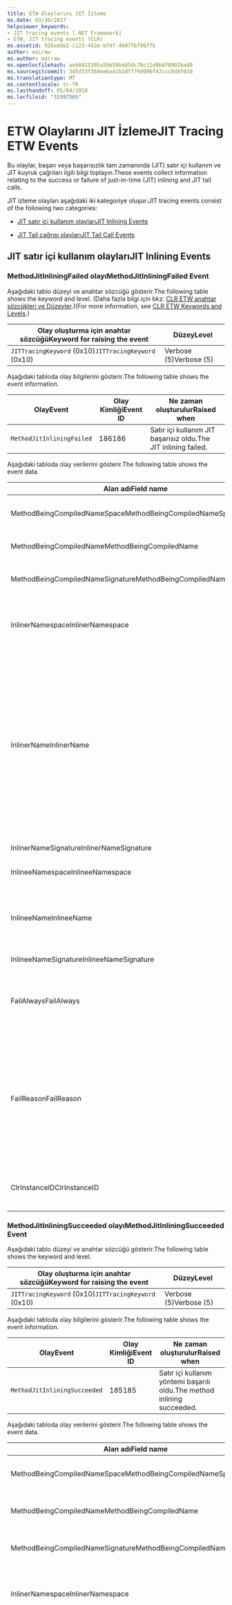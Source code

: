 ```yaml
---
title: ETW Olaylarını JIT İzleme
ms.date: 03/30/2017
helpviewer_keywords:
- JIT tracing events [.NET Framework]
- ETW, JIT tracing events (CLR)
ms.assetid: 926adde2-c123-452e-bf4f-4b977bf06ffb
author: mairaw
ms.author: mairaw
ms.openlocfilehash: aeb0415395a59e59b4d5dc78c11d8b8f0902bad8
ms.sourcegitcommit: 3d5d33f384eeba41b2dff79d096f47ccc8d8f03d
ms.translationtype: MT
ms.contentlocale: tr-TR
ms.lasthandoff: 05/04/2018
ms.locfileid: "33397565"
---
```

# <a name="jit-tracing-etw-events"></a><span data-ttu-id="90436-102">ETW Olaylarını JIT İzleme</span><span class="sxs-lookup"><span data-stu-id="90436-102">JIT Tracing ETW Events</span></span>
<a name="top"></a> <span data-ttu-id="90436-103">Bu olaylar, başarı veya başarısızlık tam zamanında (JIT) satır içi kullanım ve JIT kuyruk çağrıları ilgili bilgi toplayın.</span><span class="sxs-lookup"><span data-stu-id="90436-103">These events collect information relating to the success or failure of just-in-time (JIT) inlining and JIT tail calls.</span></span>  
  
 <span data-ttu-id="90436-104">JIT izleme olayları aşağıdaki iki kategoriye oluşur:</span><span class="sxs-lookup"><span data-stu-id="90436-104">JIT tracing events consist of the following two categories:</span></span>  
  
-   [<span data-ttu-id="90436-105">JIT satır içi kullanım olayları</span><span class="sxs-lookup"><span data-stu-id="90436-105">JIT Inlining Events</span></span>](#jit_inlining_events)  
  
-   [<span data-ttu-id="90436-106">JIT Tail çağrısı olayları</span><span class="sxs-lookup"><span data-stu-id="90436-106">JIT Tail Call Events</span></span>](#jit_tail_call_events)  
  
<a name="jit_inlining_events"></a>   
## <a name="jit-inlining-events"></a><span data-ttu-id="90436-107">JIT satır içi kullanım olayları</span><span class="sxs-lookup"><span data-stu-id="90436-107">JIT Inlining Events</span></span>  
  
### <a name="methodjitinliningfailed-event"></a><span data-ttu-id="90436-108">MethodJitInliningFailed olayı</span><span class="sxs-lookup"><span data-stu-id="90436-108">MethodJitInliningFailed Event</span></span>  
 <span data-ttu-id="90436-109">Aşağıdaki tablo düzeyi ve anahtar sözcüğü gösterir.</span><span class="sxs-lookup"><span data-stu-id="90436-109">The following table shows the keyword and level.</span></span> <span data-ttu-id="90436-110">(Daha fazla bilgi için bkz: [CLR ETW anahtar sözcükleri ve Düzeyler](../../../docs/framework/performance/clr-etw-keywords-and-levels.md).)</span><span class="sxs-lookup"><span data-stu-id="90436-110">(For more information, see [CLR ETW Keywords and Levels](../../../docs/framework/performance/clr-etw-keywords-and-levels.md).)</span></span>  
  
|<span data-ttu-id="90436-111">Olay oluşturma için anahtar sözcüğü</span><span class="sxs-lookup"><span data-stu-id="90436-111">Keyword for raising the event</span></span>|<span data-ttu-id="90436-112">Düzey</span><span class="sxs-lookup"><span data-stu-id="90436-112">Level</span></span>|  
|-----------------------------------|-----------|  
|<span data-ttu-id="90436-113">`JITTracingKeyword` (0x10)</span><span class="sxs-lookup"><span data-stu-id="90436-113">`JITTracingKeyword` (0x10)</span></span>|<span data-ttu-id="90436-114">Verbose (5)</span><span class="sxs-lookup"><span data-stu-id="90436-114">Verbose (5)</span></span>|  
  
 <span data-ttu-id="90436-115">Aşağıdaki tabloda olay bilgilerini gösterir.</span><span class="sxs-lookup"><span data-stu-id="90436-115">The following table shows the event information.</span></span>  
  
|<span data-ttu-id="90436-116">Olay</span><span class="sxs-lookup"><span data-stu-id="90436-116">Event</span></span>|<span data-ttu-id="90436-117">Olay Kimliği</span><span class="sxs-lookup"><span data-stu-id="90436-117">Event ID</span></span>|<span data-ttu-id="90436-118">Ne zaman oluşturulur</span><span class="sxs-lookup"><span data-stu-id="90436-118">Raised when</span></span>|  
|-----------|--------------|-----------------|  
|`MethodJitInliningFailed`|<span data-ttu-id="90436-119">186</span><span class="sxs-lookup"><span data-stu-id="90436-119">186</span></span>|<span data-ttu-id="90436-120">Satır içi kullanım JIT başarısız oldu.</span><span class="sxs-lookup"><span data-stu-id="90436-120">The JIT inlining failed.</span></span>|  
  
 <span data-ttu-id="90436-121">Aşağıdaki tabloda olay verilerini gösterir.</span><span class="sxs-lookup"><span data-stu-id="90436-121">The following table shows the event data.</span></span>  
  
|<span data-ttu-id="90436-122">Alan adı</span><span class="sxs-lookup"><span data-stu-id="90436-122">Field name</span></span>|<span data-ttu-id="90436-123">Veri türü</span><span class="sxs-lookup"><span data-stu-id="90436-123">Data type</span></span>|<span data-ttu-id="90436-124">Açıklama</span><span class="sxs-lookup"><span data-stu-id="90436-124">Description</span></span>|  
|----------------|---------------|-----------------|  
|<span data-ttu-id="90436-125">MethodBeingCompiledNameSpace</span><span class="sxs-lookup"><span data-stu-id="90436-125">MethodBeingCompiledNameSpace</span></span>|<span data-ttu-id="90436-126">Win: UnicodeString</span><span class="sxs-lookup"><span data-stu-id="90436-126">win:UnicodeString</span></span>|<span data-ttu-id="90436-127">Namespace derleniyor yöntemi.</span><span class="sxs-lookup"><span data-stu-id="90436-127">Namespace of the method that is being compiled.</span></span>|  
|<span data-ttu-id="90436-128">MethodBeingCompiledName</span><span class="sxs-lookup"><span data-stu-id="90436-128">MethodBeingCompiledName</span></span>|<span data-ttu-id="90436-129">Win: UnicodeString</span><span class="sxs-lookup"><span data-stu-id="90436-129">win:UnicodeString</span></span>|<span data-ttu-id="90436-130">Derleniyor yöntemin adı.</span><span class="sxs-lookup"><span data-stu-id="90436-130">Name of the method that is being compiled.</span></span>|  
|<span data-ttu-id="90436-131">MethodBeingCompiledNameSignature</span><span class="sxs-lookup"><span data-stu-id="90436-131">MethodBeingCompiledNameSignature</span></span>|<span data-ttu-id="90436-132">Win: UnicodeString</span><span class="sxs-lookup"><span data-stu-id="90436-132">win:UnicodeString</span></span>|<span data-ttu-id="90436-133">Derleniyor yöntemi imzası.</span><span class="sxs-lookup"><span data-stu-id="90436-133">Signature of the method that is being compiled.</span></span>|  
|<span data-ttu-id="90436-134">InlinerNamespace</span><span class="sxs-lookup"><span data-stu-id="90436-134">InlinerNamespace</span></span>|<span data-ttu-id="90436-135">Win: UnicodeString</span><span class="sxs-lookup"><span data-stu-id="90436-135">win:UnicodeString</span></span>|<span data-ttu-id="90436-136">JIT Derleyici yöntemi ad alanı kodunu oluşturmak çalışıyor.</span><span class="sxs-lookup"><span data-stu-id="90436-136">The namespace of the method the JIT compiler is trying to generate code for.</span></span>|  
|<span data-ttu-id="90436-137">InlinerName</span><span class="sxs-lookup"><span data-stu-id="90436-137">InlinerName</span></span>|<span data-ttu-id="90436-138">Win: UnicodeString</span><span class="sxs-lookup"><span data-stu-id="90436-138">win:UnicodeString</span></span>|<span data-ttu-id="90436-139">Derleme kodunu oluşturmak için çalışıyor yöntemin adı.</span><span class="sxs-lookup"><span data-stu-id="90436-139">The name of the method the compiler is attempting to generate code for.</span></span> <span data-ttu-id="90436-140">Bu aynı olmayabilir `MethodBeingCompiledName` derleyici, satır içi koduna çalışılıyor varsa `MethodBeingCompiledName` yapılan bir çağrı oluşturmak yerine `InlinerName`.</span><span class="sxs-lookup"><span data-stu-id="90436-140">This might not be the same as `MethodBeingCompiledName` if the compiler is attempting to inline code into `MethodBeingCompiledName` instead of generating a call to `InlinerName`.</span></span>|  
|<span data-ttu-id="90436-141">InlinerNameSignature</span><span class="sxs-lookup"><span data-stu-id="90436-141">InlinerNameSignature</span></span>|<span data-ttu-id="90436-142">Win: UnicodeString</span><span class="sxs-lookup"><span data-stu-id="90436-142">win:UnicodeString</span></span>|<span data-ttu-id="90436-143">İnliner imzası.</span><span class="sxs-lookup"><span data-stu-id="90436-143">The signature for the inliner.</span></span>|  
|<span data-ttu-id="90436-144">InlineeNamespace</span><span class="sxs-lookup"><span data-stu-id="90436-144">InlineeNamespace</span></span>|<span data-ttu-id="90436-145">Win: UnicodeString</span><span class="sxs-lookup"><span data-stu-id="90436-145">win:UnicodeString</span></span>|<span data-ttu-id="90436-146">İnlinee ad alanı.</span><span class="sxs-lookup"><span data-stu-id="90436-146">The namespace of the inlinee.</span></span>|  
|<span data-ttu-id="90436-147">InlineeName</span><span class="sxs-lookup"><span data-stu-id="90436-147">InlineeName</span></span>|<span data-ttu-id="90436-148">Win: UnicodeString</span><span class="sxs-lookup"><span data-stu-id="90436-148">win:UnicodeString</span></span>|<span data-ttu-id="90436-149">Satır içi derleyici çalışıyor yöntemi (yapılan bir çağrı Oluştur değil).</span><span class="sxs-lookup"><span data-stu-id="90436-149">The method the compiler is trying to inline (not generate a call to).</span></span>|  
|<span data-ttu-id="90436-150">InlineeNameSignature</span><span class="sxs-lookup"><span data-stu-id="90436-150">InlineeNameSignature</span></span>|<span data-ttu-id="90436-151">Win: UnicodeString</span><span class="sxs-lookup"><span data-stu-id="90436-151">win:UnicodeString</span></span>|<span data-ttu-id="90436-152">İnlinee imzası.</span><span class="sxs-lookup"><span data-stu-id="90436-152">The signature for the inlinee.</span></span>|  
|<span data-ttu-id="90436-153">FailAlways</span><span class="sxs-lookup"><span data-stu-id="90436-153">FailAlways</span></span>|<span data-ttu-id="90436-154">Win: Boolean</span><span class="sxs-lookup"><span data-stu-id="90436-154">win:Boolean</span></span>|<span data-ttu-id="90436-155">Bu satır içi kullanım JIT Derleyici ipucu inlinee için her zaman başarısız olur.</span><span class="sxs-lookup"><span data-stu-id="90436-155">A hint to the JIT compiler that inlining will always fail for the inlinee.</span></span>|  
|<span data-ttu-id="90436-156">FailReason</span><span class="sxs-lookup"><span data-stu-id="90436-156">FailReason</span></span>|<span data-ttu-id="90436-157">Win: UnicodeString</span><span class="sxs-lookup"><span data-stu-id="90436-157">win:UnicodeString</span></span>|<span data-ttu-id="90436-158">INLINE_NEVER anlamına gelir önceki bir satır içi kullanım girişimi, satır içi kullanım belirlenen hiçbir zaman başka bir nedenle; başarılı Aksi takdirde, serbest biçimli metin.</span><span class="sxs-lookup"><span data-stu-id="90436-158">INLINE_NEVER means a previous inlining attempt determined that inlining will never succeed for some other reason; otherwise, free-form text.</span></span>|  
|<span data-ttu-id="90436-159">ClrInstanceID</span><span class="sxs-lookup"><span data-stu-id="90436-159">ClrInstanceID</span></span>|<span data-ttu-id="90436-160">Win: UnicodeString</span><span class="sxs-lookup"><span data-stu-id="90436-160">win:UnicodeString</span></span>|<span data-ttu-id="90436-161">CLR veya CoreCLR örneği için benzersiz kimlik.</span><span class="sxs-lookup"><span data-stu-id="90436-161">Unique ID for the instance of CLR or CoreCLR.</span></span>|  
  
### <a name="methodjitinliningsucceeded-event"></a><span data-ttu-id="90436-162">MethodJitInliningSucceeded olayı</span><span class="sxs-lookup"><span data-stu-id="90436-162">MethodJitInliningSucceeded Event</span></span>  
 <span data-ttu-id="90436-163">Aşağıdaki tablo düzeyi ve anahtar sözcüğü gösterir.</span><span class="sxs-lookup"><span data-stu-id="90436-163">The following table shows the keyword and level.</span></span>  
  
|<span data-ttu-id="90436-164">Olay oluşturma için anahtar sözcüğü</span><span class="sxs-lookup"><span data-stu-id="90436-164">Keyword for raising the event</span></span>|<span data-ttu-id="90436-165">Düzey</span><span class="sxs-lookup"><span data-stu-id="90436-165">Level</span></span>|  
|-----------------------------------|-----------|  
|<span data-ttu-id="90436-166">`JITTracingKeyword` (0x10)</span><span class="sxs-lookup"><span data-stu-id="90436-166">`JITTracingKeyword` (0x10)</span></span>|<span data-ttu-id="90436-167">Verbose (5)</span><span class="sxs-lookup"><span data-stu-id="90436-167">Verbose (5)</span></span>|  
  
 <span data-ttu-id="90436-168">Aşağıdaki tabloda olay bilgilerini gösterir.</span><span class="sxs-lookup"><span data-stu-id="90436-168">The following table shows the event information.</span></span>  
  
|<span data-ttu-id="90436-169">Olay</span><span class="sxs-lookup"><span data-stu-id="90436-169">Event</span></span>|<span data-ttu-id="90436-170">Olay Kimliği</span><span class="sxs-lookup"><span data-stu-id="90436-170">Event ID</span></span>|<span data-ttu-id="90436-171">Ne zaman oluşturulur</span><span class="sxs-lookup"><span data-stu-id="90436-171">Raised when</span></span>|  
|-----------|--------------|-----------------|  
|`MethodJitInliningSucceeded`|<span data-ttu-id="90436-172">185</span><span class="sxs-lookup"><span data-stu-id="90436-172">185</span></span>|<span data-ttu-id="90436-173">Satır içi kullanım yöntemi başarılı oldu.</span><span class="sxs-lookup"><span data-stu-id="90436-173">The method inlining succeeded.</span></span>|  
  
 <span data-ttu-id="90436-174">Aşağıdaki tabloda olay verilerini gösterir.</span><span class="sxs-lookup"><span data-stu-id="90436-174">The following table shows the event data.</span></span>  
  
|<span data-ttu-id="90436-175">Alan adı</span><span class="sxs-lookup"><span data-stu-id="90436-175">Field name</span></span>|<span data-ttu-id="90436-176">Veri türü</span><span class="sxs-lookup"><span data-stu-id="90436-176">Data type</span></span>|<span data-ttu-id="90436-177">Açıklama</span><span class="sxs-lookup"><span data-stu-id="90436-177">Description</span></span>|  
|----------------|---------------|-----------------|  
|<span data-ttu-id="90436-178">MethodBeingCompiledNameSpace</span><span class="sxs-lookup"><span data-stu-id="90436-178">MethodBeingCompiledNameSpace</span></span>|<span data-ttu-id="90436-179">Win: UnicodeString</span><span class="sxs-lookup"><span data-stu-id="90436-179">win:UnicodeString</span></span>|<span data-ttu-id="90436-180">Ad alanı derleniyor yöntemi.</span><span class="sxs-lookup"><span data-stu-id="90436-180">The namespace of the method that is being compiled.</span></span>|  
|<span data-ttu-id="90436-181">MethodBeingCompiledName</span><span class="sxs-lookup"><span data-stu-id="90436-181">MethodBeingCompiledName</span></span>|<span data-ttu-id="90436-182">Win: UnicodeString</span><span class="sxs-lookup"><span data-stu-id="90436-182">win:UnicodeString</span></span>|<span data-ttu-id="90436-183">Derlenmiş olan olma yöntemi adı.</span><span class="sxs-lookup"><span data-stu-id="90436-183">The name of the method being that is compiled.</span></span>|  
|<span data-ttu-id="90436-184">MethodBeingCompiledNameSignature</span><span class="sxs-lookup"><span data-stu-id="90436-184">MethodBeingCompiledNameSignature</span></span>|<span data-ttu-id="90436-185">Win: UnicodeString</span><span class="sxs-lookup"><span data-stu-id="90436-185">win:UnicodeString</span></span>|<span data-ttu-id="90436-186">Derleniyor yöntemi imzası.</span><span class="sxs-lookup"><span data-stu-id="90436-186">The signature of the method that is being compiled.</span></span>|  
|<span data-ttu-id="90436-187">InlinerNamespace</span><span class="sxs-lookup"><span data-stu-id="90436-187">InlinerNamespace</span></span>|<span data-ttu-id="90436-188">Win: UnicodeString</span><span class="sxs-lookup"><span data-stu-id="90436-188">win:UnicodeString</span></span>|<span data-ttu-id="90436-189">JIT Derleyici yöntemi ad alanı kodunu oluşturmak çalışıyor.</span><span class="sxs-lookup"><span data-stu-id="90436-189">The namespace of the method the JIT compiler is attempting to generate code for.</span></span>|  
|<span data-ttu-id="90436-190">InlinerName</span><span class="sxs-lookup"><span data-stu-id="90436-190">InlinerName</span></span>|<span data-ttu-id="90436-191">Win: UnicodeString</span><span class="sxs-lookup"><span data-stu-id="90436-191">win:UnicodeString</span></span>|<span data-ttu-id="90436-192">Derleme kodunu oluşturmak için çalışıyor yöntemin adı.</span><span class="sxs-lookup"><span data-stu-id="90436-192">The name of the method the compiler is attempting to generate code for.</span></span> <span data-ttu-id="90436-193">Bu aynı olmayabilir `MethodBeingCompiledName` derleyici, satır içi koduna çalışılıyor varsa `MethodBeingCompiledName` yapılan bir çağrı oluşturmak yerine `InlinerName`.</span><span class="sxs-lookup"><span data-stu-id="90436-193">This might not be the same as `MethodBeingCompiledName` if the compiler is attempting to inline code into `MethodBeingCompiledName` instead of generating a call to `InlinerName`.</span></span>|  
|<span data-ttu-id="90436-194">InlinerNameSignature</span><span class="sxs-lookup"><span data-stu-id="90436-194">InlinerNameSignature</span></span>|<span data-ttu-id="90436-195">Win: UnicodeString</span><span class="sxs-lookup"><span data-stu-id="90436-195">win:UnicodeString</span></span>|<span data-ttu-id="90436-196">İnliner imzası.</span><span class="sxs-lookup"><span data-stu-id="90436-196">The signature for the inliner.</span></span>|  
|<span data-ttu-id="90436-197">InlineeNamespace</span><span class="sxs-lookup"><span data-stu-id="90436-197">InlineeNamespace</span></span>|<span data-ttu-id="90436-198">Win: UnicodeString</span><span class="sxs-lookup"><span data-stu-id="90436-198">win:UnicodeString</span></span>|<span data-ttu-id="90436-199">İnlinee ad alanı.</span><span class="sxs-lookup"><span data-stu-id="90436-199">The namespace of the inlinee.</span></span>|  
|<span data-ttu-id="90436-200">InlineeName</span><span class="sxs-lookup"><span data-stu-id="90436-200">InlineeName</span></span>|<span data-ttu-id="90436-201">Win: UnicodeString</span><span class="sxs-lookup"><span data-stu-id="90436-201">win:UnicodeString</span></span>|<span data-ttu-id="90436-202">Satır içi derleyici çalışıyor yöntemi (yapılan bir çağrı Oluştur değil).</span><span class="sxs-lookup"><span data-stu-id="90436-202">The method the compiler is trying to inline (not generate a call to).</span></span>|  
|<span data-ttu-id="90436-203">InlineeNameSignature</span><span class="sxs-lookup"><span data-stu-id="90436-203">InlineeNameSignature</span></span>|<span data-ttu-id="90436-204">Win: UnicodeString</span><span class="sxs-lookup"><span data-stu-id="90436-204">win:UnicodeString</span></span>|<span data-ttu-id="90436-205">İnlinee imzası.</span><span class="sxs-lookup"><span data-stu-id="90436-205">The signature for the inlinee.</span></span>|  
|<span data-ttu-id="90436-206">ClrInstanceID</span><span class="sxs-lookup"><span data-stu-id="90436-206">ClrInstanceID</span></span>|<span data-ttu-id="90436-207">Win: UInt16</span><span class="sxs-lookup"><span data-stu-id="90436-207">win:UInt16</span></span>|<span data-ttu-id="90436-208">CLR veya CoreCLR örneği için benzersiz kimlik.</span><span class="sxs-lookup"><span data-stu-id="90436-208">Unique ID for the instance of CLR or CoreCLR.</span></span>|  
  
 [<span data-ttu-id="90436-209">Başa dön</span><span class="sxs-lookup"><span data-stu-id="90436-209">Back to top</span></span>](#top)  
  
<a name="jit_tail_call_events"></a>   
## <a name="jit-tail-call-events"></a><span data-ttu-id="90436-210">JIT Tail çağrısı olayları</span><span class="sxs-lookup"><span data-stu-id="90436-210">JIT Tail Call Events</span></span>  
  
### <a name="methodjittailcallfailed-event"></a><span data-ttu-id="90436-211">MethodJITTailCallFailed olayı</span><span class="sxs-lookup"><span data-stu-id="90436-211">MethodJITTailCallFailed Event</span></span>  
 <span data-ttu-id="90436-212">Aşağıdaki tablo düzeyi ve anahtar sözcüğü gösterir.</span><span class="sxs-lookup"><span data-stu-id="90436-212">The following table shows the keyword and level.</span></span>  
  
|<span data-ttu-id="90436-213">Olay oluşturma için anahtar sözcüğü</span><span class="sxs-lookup"><span data-stu-id="90436-213">Keyword for raising the event</span></span>|<span data-ttu-id="90436-214">Düzey</span><span class="sxs-lookup"><span data-stu-id="90436-214">Level</span></span>|  
|-----------------------------------|-----------|  
|<span data-ttu-id="90436-215">`JITTracingKeyword` (0x10)</span><span class="sxs-lookup"><span data-stu-id="90436-215">`JITTracingKeyword` (0x10)</span></span>|<span data-ttu-id="90436-216">Verbose (5)</span><span class="sxs-lookup"><span data-stu-id="90436-216">Verbose (5)</span></span>|  
  
 <span data-ttu-id="90436-217">Aşağıdaki tabloda olay bilgilerini gösterir.</span><span class="sxs-lookup"><span data-stu-id="90436-217">The following table shows the event information.</span></span>  
  
|<span data-ttu-id="90436-218">Olay</span><span class="sxs-lookup"><span data-stu-id="90436-218">Event</span></span>|<span data-ttu-id="90436-219">Olay Kimliği</span><span class="sxs-lookup"><span data-stu-id="90436-219">Event ID</span></span>|<span data-ttu-id="90436-220">Ne zaman oluşturulur</span><span class="sxs-lookup"><span data-stu-id="90436-220">Raised when</span></span>|  
|-----------|--------------|-----------------|  
|`MethodJitTailCallFailed`|<span data-ttu-id="90436-221">189</span><span class="sxs-lookup"><span data-stu-id="90436-221">189</span></span>|<span data-ttu-id="90436-222">Yöntem tail çağrısı başarısız oldu.</span><span class="sxs-lookup"><span data-stu-id="90436-222">The method tail call failed.</span></span>|  
  
 <span data-ttu-id="90436-223">Aşağıdaki tabloda olay verilerini gösterir.</span><span class="sxs-lookup"><span data-stu-id="90436-223">The following table shows the event data.</span></span>  
  
|<span data-ttu-id="90436-224">Alan adı</span><span class="sxs-lookup"><span data-stu-id="90436-224">Field name</span></span>|<span data-ttu-id="90436-225">Veri türü</span><span class="sxs-lookup"><span data-stu-id="90436-225">Data type</span></span>|<span data-ttu-id="90436-226">Açıklama</span><span class="sxs-lookup"><span data-stu-id="90436-226">Description</span></span>|  
|----------------|---------------|-----------------|  
|<span data-ttu-id="90436-227">MethodBeingCompiledNameSpace</span><span class="sxs-lookup"><span data-stu-id="90436-227">MethodBeingCompiledNameSpace</span></span>|<span data-ttu-id="90436-228">Win: UnicodeString</span><span class="sxs-lookup"><span data-stu-id="90436-228">win:UnicodeString</span></span>|<span data-ttu-id="90436-229">Namespace derleniyor yöntemi.</span><span class="sxs-lookup"><span data-stu-id="90436-229">Namespace of the method that is being compiled.</span></span>|  
|<span data-ttu-id="90436-230">MethodBeingCompiledName</span><span class="sxs-lookup"><span data-stu-id="90436-230">MethodBeingCompiledName</span></span>|<span data-ttu-id="90436-231">Win: UnicodeString</span><span class="sxs-lookup"><span data-stu-id="90436-231">win:UnicodeString</span></span>|<span data-ttu-id="90436-232">Derleniyor yöntemin adı.</span><span class="sxs-lookup"><span data-stu-id="90436-232">Name of the method that is being compiled.</span></span>|  
|<span data-ttu-id="90436-233">MethodBeingCompiledNameSignature</span><span class="sxs-lookup"><span data-stu-id="90436-233">MethodBeingCompiledNameSignature</span></span>|<span data-ttu-id="90436-234">Win: UnicodeString</span><span class="sxs-lookup"><span data-stu-id="90436-234">win:UnicodeString</span></span>|<span data-ttu-id="90436-235">Derleniyor yöntemi imzası.</span><span class="sxs-lookup"><span data-stu-id="90436-235">Signature of the method that is being compiled.</span></span>|  
|<span data-ttu-id="90436-236">CallerNamespace</span><span class="sxs-lookup"><span data-stu-id="90436-236">CallerNamespace</span></span>|<span data-ttu-id="90436-237">Win: UnicodeString</span><span class="sxs-lookup"><span data-stu-id="90436-237">win:UnicodeString</span></span>|<span data-ttu-id="90436-238">JIT Derleyici yöntemi ad alanı kodunu oluşturmak çalışıyor.</span><span class="sxs-lookup"><span data-stu-id="90436-238">The namespace of the method the JIT compiler is attempting to generate code for.</span></span>|  
|<span data-ttu-id="90436-239">CallerName</span><span class="sxs-lookup"><span data-stu-id="90436-239">CallerName</span></span>|<span data-ttu-id="90436-240">Win: UnicodeString</span><span class="sxs-lookup"><span data-stu-id="90436-240">win:UnicodeString</span></span>|<span data-ttu-id="90436-241">Derleme kodunu oluşturmak için çalışıyor yöntemin adı.</span><span class="sxs-lookup"><span data-stu-id="90436-241">The name of the method the compiler is attempting to generate code for.</span></span>|  
|<span data-ttu-id="90436-242">CallerNameSignature</span><span class="sxs-lookup"><span data-stu-id="90436-242">CallerNameSignature</span></span>|<span data-ttu-id="90436-243">Win: UnicodeString</span><span class="sxs-lookup"><span data-stu-id="90436-243">win:UnicodeString</span></span>|<span data-ttu-id="90436-244">Arayan imzası.</span><span class="sxs-lookup"><span data-stu-id="90436-244">The signature for the caller.</span></span>|  
|<span data-ttu-id="90436-245">CalleeNamespace</span><span class="sxs-lookup"><span data-stu-id="90436-245">CalleeNamespace</span></span>|<span data-ttu-id="90436-246">Win: UnicodeString</span><span class="sxs-lookup"><span data-stu-id="90436-246">win:UnicodeString</span></span>|<span data-ttu-id="90436-247">Aranan ad alanı.</span><span class="sxs-lookup"><span data-stu-id="90436-247">The namespace of the callee.</span></span>|  
|<span data-ttu-id="90436-248">CalleeName</span><span class="sxs-lookup"><span data-stu-id="90436-248">CalleeName</span></span>|<span data-ttu-id="90436-249">Win: UnicodeString</span><span class="sxs-lookup"><span data-stu-id="90436-249">win:UnicodeString</span></span>|<span data-ttu-id="90436-250">Yöntem derleyici çağrısı kuyruk çalışıyor (yapılan bir çağrı Oluştur değil).</span><span class="sxs-lookup"><span data-stu-id="90436-250">The method the compiler is trying to tail call (not generate a call to).</span></span>|  
|<span data-ttu-id="90436-251">CalleeNameSignature</span><span class="sxs-lookup"><span data-stu-id="90436-251">CalleeNameSignature</span></span>|<span data-ttu-id="90436-252">Win: UnicodeString</span><span class="sxs-lookup"><span data-stu-id="90436-252">win:UnicodeString</span></span>|<span data-ttu-id="90436-253">Aranan imzası.</span><span class="sxs-lookup"><span data-stu-id="90436-253">The signature for the callee.</span></span>|  
|<span data-ttu-id="90436-254">TailPrefix</span><span class="sxs-lookup"><span data-stu-id="90436-254">TailPrefix</span></span>|<span data-ttu-id="90436-255">Win: Boolean</span><span class="sxs-lookup"><span data-stu-id="90436-255">win:Boolean</span></span>|<span data-ttu-id="90436-256">Kuyruk çağrısı için önek</span><span class="sxs-lookup"><span data-stu-id="90436-256">The prefix for the tail call</span></span>|  
|<span data-ttu-id="90436-257">FailReason</span><span class="sxs-lookup"><span data-stu-id="90436-257">FailReason</span></span>|<span data-ttu-id="90436-258">Win: UnicodeString</span><span class="sxs-lookup"><span data-stu-id="90436-258">win:UnicodeString</span></span>|<span data-ttu-id="90436-259">Neden kuyruk çağrısı başarısız oldu.</span><span class="sxs-lookup"><span data-stu-id="90436-259">The reason the tail call failed.</span></span>|  
|<span data-ttu-id="90436-260">ClrInstanceID</span><span class="sxs-lookup"><span data-stu-id="90436-260">ClrInstanceID</span></span>|<span data-ttu-id="90436-261">Win: UInt16</span><span class="sxs-lookup"><span data-stu-id="90436-261">win:UInt16</span></span>|<span data-ttu-id="90436-262">CLR veya CoreCLR örneği için benzersiz kimlik.</span><span class="sxs-lookup"><span data-stu-id="90436-262">Unique ID for the instance of CLR or CoreCLR.</span></span>|  
  
### <a name="methodjittailcallsucceeded-event"></a><span data-ttu-id="90436-263">MethodJITTailCallSucceeded olayı</span><span class="sxs-lookup"><span data-stu-id="90436-263">MethodJITTailCallSucceeded Event</span></span>  
 <span data-ttu-id="90436-264">Aşağıdaki tablo düzeyi ve anahtar sözcüğü gösterir.</span><span class="sxs-lookup"><span data-stu-id="90436-264">The following table shows the keyword and level.</span></span>  
  
|<span data-ttu-id="90436-265">Olay oluşturma için anahtar sözcüğü</span><span class="sxs-lookup"><span data-stu-id="90436-265">Keyword for raising the event</span></span>|<span data-ttu-id="90436-266">Düzey</span><span class="sxs-lookup"><span data-stu-id="90436-266">Level</span></span>|  
|-----------------------------------|-----------|  
|<span data-ttu-id="90436-267">`JITTracingKeyword` (0x10)</span><span class="sxs-lookup"><span data-stu-id="90436-267">`JITTracingKeyword` (0x10)</span></span>|<span data-ttu-id="90436-268">Verbose (5)</span><span class="sxs-lookup"><span data-stu-id="90436-268">Verbose (5)</span></span>|  
  
 <span data-ttu-id="90436-269">Aşağıdaki tabloda olay bilgilerini gösterir.</span><span class="sxs-lookup"><span data-stu-id="90436-269">The following table shows the event information.</span></span>  
  
|<span data-ttu-id="90436-270">Olay</span><span class="sxs-lookup"><span data-stu-id="90436-270">Event</span></span>|<span data-ttu-id="90436-271">Olay Kimliği</span><span class="sxs-lookup"><span data-stu-id="90436-271">Event ID</span></span>|<span data-ttu-id="90436-272">Ne zaman oluşturulur</span><span class="sxs-lookup"><span data-stu-id="90436-272">Raised when</span></span>|  
|-----------|--------------|-----------------|  
|`MethodJitTailCallSucceeded`|<span data-ttu-id="90436-273">188</span><span class="sxs-lookup"><span data-stu-id="90436-273">188</span></span>|<span data-ttu-id="90436-274">Yöntem tail çağrısı başarılı oldu.</span><span class="sxs-lookup"><span data-stu-id="90436-274">The method tail call succeeded.</span></span>|  
  
 <span data-ttu-id="90436-275">Aşağıdaki tabloda olay verilerini gösterir.</span><span class="sxs-lookup"><span data-stu-id="90436-275">The following table shows the event data.</span></span>  
  
|<span data-ttu-id="90436-276">Alan adı</span><span class="sxs-lookup"><span data-stu-id="90436-276">Field name</span></span>|<span data-ttu-id="90436-277">Veri türü</span><span class="sxs-lookup"><span data-stu-id="90436-277">Data type</span></span>|<span data-ttu-id="90436-278">Açıklama</span><span class="sxs-lookup"><span data-stu-id="90436-278">Description</span></span>|  
|----------------|---------------|-----------------|  
|<span data-ttu-id="90436-279">MethodBeingCompiledNameSpace</span><span class="sxs-lookup"><span data-stu-id="90436-279">MethodBeingCompiledNameSpace</span></span>|<span data-ttu-id="90436-280">Win: UnicodeString</span><span class="sxs-lookup"><span data-stu-id="90436-280">win:UnicodeString</span></span>|<span data-ttu-id="90436-281">Namespace derleniyor yöntemi.</span><span class="sxs-lookup"><span data-stu-id="90436-281">Namespace of the method that is being compiled.</span></span>|  
|<span data-ttu-id="90436-282">MethodBeingCompiledName</span><span class="sxs-lookup"><span data-stu-id="90436-282">MethodBeingCompiledName</span></span>|<span data-ttu-id="90436-283">Win: UnicodeString</span><span class="sxs-lookup"><span data-stu-id="90436-283">win:UnicodeString</span></span>|<span data-ttu-id="90436-284">Derleniyor yöntemin adı.</span><span class="sxs-lookup"><span data-stu-id="90436-284">Name of the method that is being compiled.</span></span>|  
|<span data-ttu-id="90436-285">MethodBeingCompiledNameSignature</span><span class="sxs-lookup"><span data-stu-id="90436-285">MethodBeingCompiledNameSignature</span></span>|<span data-ttu-id="90436-286">Win: UnicodeString</span><span class="sxs-lookup"><span data-stu-id="90436-286">win:UnicodeString</span></span>|<span data-ttu-id="90436-287">Derleniyor yöntemi imzası.</span><span class="sxs-lookup"><span data-stu-id="90436-287">Signature of the method that is being compiled.</span></span>|  
|<span data-ttu-id="90436-288">CallerNamespace</span><span class="sxs-lookup"><span data-stu-id="90436-288">CallerNamespace</span></span>|<span data-ttu-id="90436-289">Win: UnicodeString</span><span class="sxs-lookup"><span data-stu-id="90436-289">win:UnicodeString</span></span>|<span data-ttu-id="90436-290">JIT Derleyici yöntemi ad alanı kodunu oluşturmak çalışıyor.</span><span class="sxs-lookup"><span data-stu-id="90436-290">The namespace of the method the JIT compiler is attempting to generate code for.</span></span>|  
|<span data-ttu-id="90436-291">CallerName</span><span class="sxs-lookup"><span data-stu-id="90436-291">CallerName</span></span>|<span data-ttu-id="90436-292">Win: UnicodeString</span><span class="sxs-lookup"><span data-stu-id="90436-292">win:UnicodeString</span></span>|<span data-ttu-id="90436-293">Derleme kodunu oluşturmak için çalışıyor yöntemin adı.</span><span class="sxs-lookup"><span data-stu-id="90436-293">The name of the method the compiler is attempting to generate code for.</span></span>|  
|<span data-ttu-id="90436-294">CallerNameSignature</span><span class="sxs-lookup"><span data-stu-id="90436-294">CallerNameSignature</span></span>|<span data-ttu-id="90436-295">Win: UnicodeString</span><span class="sxs-lookup"><span data-stu-id="90436-295">win:UnicodeString</span></span>|<span data-ttu-id="90436-296">Arayan imzası.</span><span class="sxs-lookup"><span data-stu-id="90436-296">The signature for the caller.</span></span>|  
|<span data-ttu-id="90436-297">CalleeNamespace</span><span class="sxs-lookup"><span data-stu-id="90436-297">CalleeNamespace</span></span>|<span data-ttu-id="90436-298">Win: UnicodeString</span><span class="sxs-lookup"><span data-stu-id="90436-298">win:UnicodeString</span></span>|<span data-ttu-id="90436-299">Aranan ad alanı.</span><span class="sxs-lookup"><span data-stu-id="90436-299">The namespace of the callee.</span></span>|  
|<span data-ttu-id="90436-300">CalleeName</span><span class="sxs-lookup"><span data-stu-id="90436-300">CalleeName</span></span>|<span data-ttu-id="90436-301">Win: UnicodeString</span><span class="sxs-lookup"><span data-stu-id="90436-301">win:UnicodeString</span></span>|<span data-ttu-id="90436-302">Yöntem derleyici çağrısı kuyruk çalışıyor (yapılan bir çağrı Oluştur değil).</span><span class="sxs-lookup"><span data-stu-id="90436-302">The method the compiler is trying to tail call (not generate a call to).</span></span>|  
|<span data-ttu-id="90436-303">CalleeNameSignature</span><span class="sxs-lookup"><span data-stu-id="90436-303">CalleeNameSignature</span></span>|<span data-ttu-id="90436-304">Win: UnicodeString</span><span class="sxs-lookup"><span data-stu-id="90436-304">win:UnicodeString</span></span>|<span data-ttu-id="90436-305">Aranan imzası.</span><span class="sxs-lookup"><span data-stu-id="90436-305">The signature for the callee.</span></span>|  
|<span data-ttu-id="90436-306">TailPrefix</span><span class="sxs-lookup"><span data-stu-id="90436-306">TailPrefix</span></span>|<span data-ttu-id="90436-307">Win: Boolean</span><span class="sxs-lookup"><span data-stu-id="90436-307">win:Boolean</span></span>|<span data-ttu-id="90436-308">Kuyruk çağrısı için önek.</span><span class="sxs-lookup"><span data-stu-id="90436-308">The prefix for the tail call.</span></span>|  
|<span data-ttu-id="90436-309">TailCallType</span><span class="sxs-lookup"><span data-stu-id="90436-309">TailCallType</span></span>|<span data-ttu-id="90436-310">Win: UnicodeString</span><span class="sxs-lookup"><span data-stu-id="90436-310">win:UnicodeString</span></span>|<span data-ttu-id="90436-311">Kuyruk çağrısı türü.</span><span class="sxs-lookup"><span data-stu-id="90436-311">The type of the tail call.</span></span>|  
|<span data-ttu-id="90436-312">ClrInstanceID</span><span class="sxs-lookup"><span data-stu-id="90436-312">ClrInstanceID</span></span>|<span data-ttu-id="90436-313">Win: UInt16</span><span class="sxs-lookup"><span data-stu-id="90436-313">win:UInt16</span></span>|<span data-ttu-id="90436-314">CLR veya CoreCLR örneği için benzersiz kimlik.</span><span class="sxs-lookup"><span data-stu-id="90436-314">Unique ID for the instance of CLR or CoreCLR.</span></span>|  
  
## <a name="see-also"></a><span data-ttu-id="90436-315">Ayrıca Bkz.</span><span class="sxs-lookup"><span data-stu-id="90436-315">See Also</span></span>  
 [<span data-ttu-id="90436-316">CLR ETW Olayları</span><span class="sxs-lookup"><span data-stu-id="90436-316">CLR ETW Events</span></span>](../../../docs/framework/performance/clr-etw-events.md)
